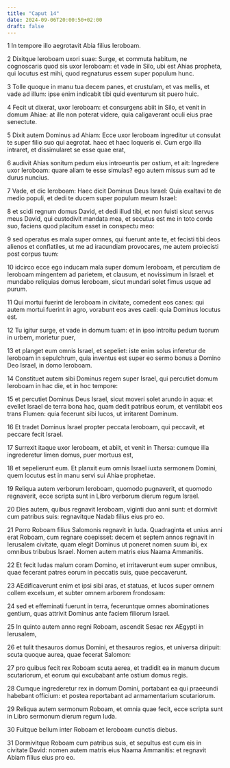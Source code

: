 ```yaml
---
title: "Caput 14"
date: 2024-09-06T20:00:50+02:00
draft: false
---
```



1 In tempore illo aegrotavit Abia filius Ieroboam.

2 Dixitque Ieroboam uxori suae: Surge, et commuta habitum, ne cognoscaris quod sis uxor Ieroboam: et vade in Silo, ubi est Ahias propheta, qui locutus est mihi, quod regnaturus essem super populum hunc.

3 Tolle quoque in manu tua decem panes, et crustulam, et vas mellis, et vade ad illum: ipse enim indicabit tibi quid eventurum sit puero huic.

4 Fecit ut dixerat, uxor Ieroboam: et consurgens abiit in Silo, et venit in domum Ahiae: at ille non poterat videre, quia caligaverant oculi eius prae senectute.

5 Dixit autem Dominus ad Ahiam: Ecce uxor Ieroboam ingreditur ut consulat te super filio suo qui aegrotat. haec et haec loqueris ei. Cum ergo illa intraret, et dissimularet se esse quae erat,

6 audivit Ahias sonitum pedum eius introeuntis per ostium, et ait: Ingredere uxor Ieroboam: quare aliam te esse simulas? ego autem missus sum ad te durus nuncius.

7 Vade, et dic Ieroboam: Haec dicit Dominus Deus Israel: Quia exaltavi te de medio populi, et dedi te ducem super populum meum Israel:

8 et scidi regnum domus David, et dedi illud tibi, et non fuisti sicut servus meus David, qui custodivit mandata mea, et secutus est me in toto corde suo, faciens quod placitum esset in conspectu meo:

9 sed operatus es mala super omnes, qui fuerunt ante te, et fecisti tibi deos alienos et conflatiles, ut me ad iracundiam provocares, me autem proiecisti post corpus tuum:

10 idcirco ecce ego inducam mala super domum Ieroboam, et percutiam de Ieroboam mingentem ad parietem, et clausum, et novissimum in Israel: et mundabo reliquias domus Ieroboam, sicut mundari solet fimus usque ad purum.

11 Qui mortui fuerint de Ieroboam in civitate, comedent eos canes: qui autem mortui fuerint in agro, vorabunt eos aves caeli: quia Dominus locutus est.

12 Tu igitur surge, et vade in domum tuam: et in ipso introitu pedum tuorum in urbem, morietur puer,

13 et planget eum omnis Israel, et sepeliet: iste enim solus inferetur de Ieroboam in sepulchrum, quia inventus est super eo sermo bonus a Domino Deo Israel, in domo Ieroboam.

14 Constituet autem sibi Dominus regem super Israel, qui percutiet domum Ieroboam in hac die, et in hoc tempore:

15 et percutiet Dominus Deus Israel, sicut moveri solet arundo in aqua: et evellet Israel de terra bona hac, quam dedit patribus eorum, et ventilabit eos trans Flumen: quia fecerunt sibi lucos, ut irritarent Dominum.

16 Et tradet Dominus Israel propter peccata Ieroboam, qui peccavit, et peccare fecit Israel.

17 Surrexit itaque uxor Ieroboam, et abiit, et venit in Thersa: cumque illa ingrederetur limen domus, puer mortuus est,

18 et sepelierunt eum. Et planxit eum omnis Israel iuxta sermonem Domini, quem locutus est in manu servi sui Ahiae prophetae.

19 Reliqua autem verborum Ieroboam, quomodo pugnaverit, et quomodo regnaverit, ecce scripta sunt in Libro verborum dierum regum Israel.

20 Dies autem, quibus regnavit Ieroboam, viginti duo anni sunt: et dormivit cum patribus suis: regnavitque Nadab filius eius pro eo.

21 Porro Roboam filius Salomonis regnavit in Iuda. Quadraginta et unius anni erat Roboam, cum regnare coepisset: decem et septem annos regnavit in Ierusalem civitate, quam elegit Dominus ut poneret nomen suum ibi, ex omnibus tribubus Israel. Nomen autem matris eius Naama Ammanitis.

22 Et fecit Iudas malum coram Domino, et irritaverunt eum super omnibus, quae fecerant patres eorum in peccatis suis, quae peccaverunt.

23 AEdificaverunt enim et ipsi sibi aras, et statuas, et lucos super omnem collem excelsum, et subter omnem arborem frondosam:

24 sed et effeminati fuerunt in terra, feceruntque omnes abominationes gentium, quas attrivit Dominus ante faciem filiorum Israel.

25 In quinto autem anno regni Roboam, ascendit Sesac rex AEgypti in Ierusalem,

26 et tulit thesauros domus Domini, et thesauros regios, et universa diripuit: scuta quoque aurea, quae fecerat Salomon:

27 pro quibus fecit rex Roboam scuta aerea, et tradidit ea in manum ducum scutariorum, et eorum qui excubabant ante ostium domus regis.

28 Cumque ingrederetur rex in domum Domini, portabant ea qui praeeundi habebant officium: et postea reportabant ad armamentarium scutariorum.

29 Reliqua autem sermonum Roboam, et omnia quae fecit, ecce scripta sunt in Libro sermonum dierum regum Iuda.

30 Fuitque bellum inter Roboam et Ieroboam cunctis diebus.

31 Dormivitque Roboam cum patribus suis, et sepultus est cum eis in civitate David: nomen autem matris eius Naama Ammanitis: et regnavit Abiam filius eius pro eo.

